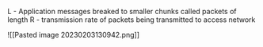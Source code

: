L - Application messages breaked to smaller chunks called packets of length 
R - transmission rate of packets being transmitted to access network  

![[Pasted image 20230203130942.png]]


